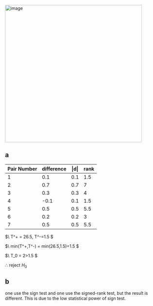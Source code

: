 <img width="450" alt="image" src="https://github.com/user-attachments/assets/6c470230-b61b-4917-90f6-38dbcde9d538" />

## a
| Pair Number | difference | \|d\| | rank |
|----------|----------|----------------|------|
| 1        | 0.1      | 0.1            | 1.5    |
| 2        | 0.7      | 0.7            | 7    |
| 3        | 0.3      | 0.3            | 4    |
| 4        | -0.1     | 0.1            | 1.5    |
| 5        | 0.5      | 0.5            | 5.5  |
| 6        | 0.2      | 0.2            | 3    |
| 7        | 0.5      | 0.5            | 5.5  |

$\ T^+ = 26.5, T^-=1.5 \$

$\ min(T^+,T^-) = min(26.5,1.5)=1.5 \$

 $\ T_0 = 2>1.5 \$

 $\therefore$ reject $H_0$

 
## b
one use the sign test and one use the signed-rank test, but the result is different.
This is due to the low statistical power of sign test.
